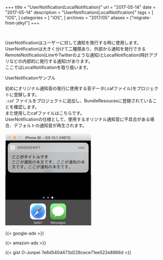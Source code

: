 +++
title = "UserNotification(LocalNotification)"
url = "2017-05-14"
date = "2017-05-14"
description = "UserNotification(LocalNotification)"
tags = [
    "iOS",
]
categories = [
    "iOS",
]
archives = "2017/05"
aliases = ["migrate-from-jekyl"]
+++

<br>

UserNotificationはユーザーに対して通知を発行する時に使用します。  
UserNotificationは大きく分けて二種類あり、外部から通知を発行できるRemoteNotification(LineやTwitterのような通知)とLocalNotification(時計アプリなどの内部的に発行する通知)があります。  
ここではLocalNotificationを取り扱います。  

UserNotificationサンプル  

初めにオリジナル通知音の発行に使用する音データ(.cafファイル)をプロジェクトに登録します。  
`.caf` ファイルをプロジェクトに追加し、BundleResoucesに登録されていることを確認します。  
また使用したcafファイルはこちらです。  
UserNotificationの仕様として、使用するオリジナル通知音に不具合がある場合、デフォルトの通知音が再生されます。  

![alt](1.png)

<!-- Google Ads -->
{{< google-ads >}}

<!-- Amazon Ads -->
{{< amazon-ads >}}

{{< gist O-Junpei 7e6d540d473d228cece71ee522e8866d >}}
